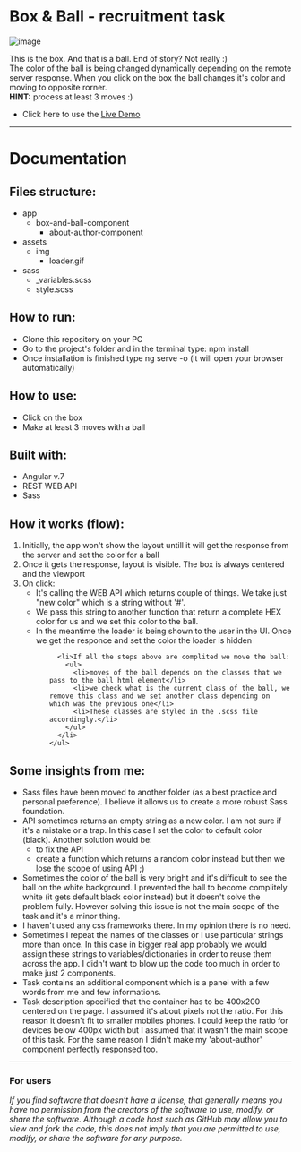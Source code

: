 <h1>Box & Ball - recruitment task</h1>

![image](https://user-images.githubusercontent.com/28759821/48978779-5e7e1900-f0b1-11e8-8c87-e04f99e8ff81.png)

<p>This is the box. And that is a ball. End of story? Not really :) </br>
The color of the ball is being changed dynamically depending on the remote server response. When you click on the box the ball changes it's color and moving to opposite rorner. </br>
<b>HINT:</b> process at least 3 moves :)</p>
<ul>
  <li>Click here to use the <a href="https://radoslawperczynski.github.io/Recruitment-Task---Simple-test-API-Call---Angular/" target="_blank"> Live Demo </a></li>
</ul>
<hr>

<h1>Documentation</h1>

<h2>Files structure:</h2>
<ul>
  <li>app
    <ul>
      <li>box-and-ball-component
        <ul>
          <li>about-author-component</li>
        </ul>
      </li>
    </ul>
  </li>
  <li>assets
    <ul>
      <li>img
        <ul>
          <li>loader.gif</li>
        </ul>
      </li>
    </ul>
  </li>
  <li>sass
    <ul>
      <li>_variables.scss</li>
      <li>style.scss</li>
    </ul>
  </li>
</ul>

<h2>How to run:</h2>
<ul>
  <li>Clone this repository on your PC</li>
  <li>Go to the project's folder and in the terminal type: npm install</li>
  <li>Once installation is finished type ng serve -o (it will open your browser automatically)</li>
</ul>

<h2>How to use: </h2>
<ul>
  <li>Click on the box</li>
  <li>Make at least 3 moves with a ball</li>
</ul>

<h2>Built with:</h2>
<ul>
  <li>Angular v.7</li>
  <li>REST WEB API</li>
  <li>Sass</li>
</ul>

<h2>How it works (flow):</h2>
<ol>
  <li>Initially, the app won't show the layout untill it will get the response from the server and set the color for a ball</li>
  <li>Once it gets the response, layout is visible. The box is always centered and the viewport</li>
   <li>On click:
    <ul>
      <li>It's calling the WEB API which returns couple of things. We take just "new color" which is a string without '#'.</li>
      <li>We pass this string to another function that return a complete HEX color for us and we set this color to the ball.</li>
      <li>In the meantime the loader is being shown to the user in the UI. Once we get the responce and set the color the loader is hidden</li>
    <ul>
      </li>
      
      <li>If all the steps above are complited we move the ball:
        <ul>
          <li>moves of the ball depends on the classes that we pass to the ball html element</li>
          <li>we check what is the current class of the ball, we remove this class and we set another class depending on which was the previous one</li>
          <li>These classes are styled in the .scss file accordingly.</li>
        </ul>
      </li>
    </ul>
  </li>
  
</ol>

<h2>Some insights from me:</h2>
<ul>
  <li>Sass files have been moved to another folder (as a best practice and personal preference). I believe it allows us to create a more robust Sass foundation.</li>
  <li>API sometimes returns an empty string as a new color. I am not sure if it's a mistake or a trap. In this case I set the color to default color (black). Another solution would be:
    <ul>
      <li>to fix the API</li>
      <li>create a function which returns a random color instead but then we lose the scope of using API ;) </li>
    </ul>
  </li>

   <li>Sometimes the color of the ball is very bright and it's difficult to see the ball on the white background. I prevented the ball to become complitely white (it gets default black color instead) but it doesn't solve the problem fully. However solving this issue is not the main scope of the task and it's a minor thing.</li>
       
   <li>I haven't used any css frameworks there. In my opinion there is no need.</li>
   <li>Sometimes I repeat the names of the classes or I use particular strings more than once. In this case in bigger real app probably we would assign these strings to variables/dictionaries in order to reuse them across the app. I didn't want to blow up the code too much in order to make just 2 components.</li>
   <li>Task contains an additional component which is a panel with a few words from me and few informations.</li>
  <li>Task description specified that the container has to be 400x200 centered on the page. I assumed it's about pixels not the ratio. For this reason it doesn't fit to smaller mobiles phones. I could keep the ratio for devices below 400px width but I assumed that it wasn't the main scope of this task. For the same reason I didn't make my 'about-author' component perfectly responsed too.</li>

</ul>


<hr>

<h3>For users</h3>
<i>If you find software that doesn’t have a license, that generally means you have no permission from the creators of the software to use, modify, or share the software. Although a code host such as GitHub may allow you to view and fork the code, this does not imply that you are permitted to use, modify, or share the software for any purpose.</i>
